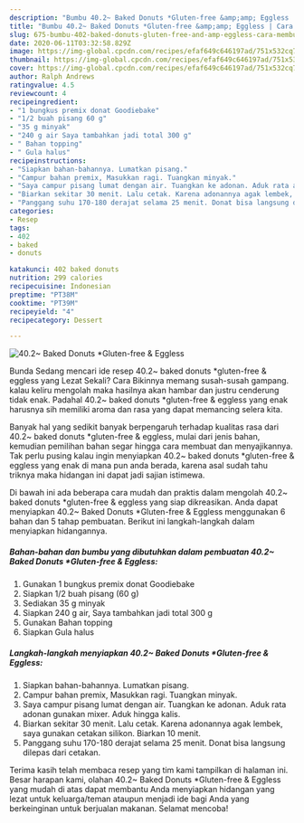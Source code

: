 ```yaml
---
description: "Bumbu 40.2~ Baked Donuts *Gluten-free &amp;amp; Eggless | Cara Membuat 40.2~ Baked Donuts *Gluten-free &amp;amp; Eggless Yang Enak Dan Lezat"
title: "Bumbu 40.2~ Baked Donuts *Gluten-free &amp;amp; Eggless | Cara Membuat 40.2~ Baked Donuts *Gluten-free &amp;amp; Eggless Yang Enak Dan Lezat"
slug: 675-bumbu-402-baked-donuts-gluten-free-and-amp-eggless-cara-membuat-402-baked-donuts-gluten-free-and-amp-eggless-yang-enak-dan-lezat
date: 2020-06-11T03:32:58.829Z
image: https://img-global.cpcdn.com/recipes/efaf649c646197ad/751x532cq70/402-baked-donuts-gluten-free-eggless-foto-resep-utama.jpg
thumbnail: https://img-global.cpcdn.com/recipes/efaf649c646197ad/751x532cq70/402-baked-donuts-gluten-free-eggless-foto-resep-utama.jpg
cover: https://img-global.cpcdn.com/recipes/efaf649c646197ad/751x532cq70/402-baked-donuts-gluten-free-eggless-foto-resep-utama.jpg
author: Ralph Andrews
ratingvalue: 4.5
reviewcount: 4
recipeingredient:
- "1 bungkus premix donat Goodiebake"
- "1/2 buah pisang 60 g"
- "35 g minyak"
- "240 g air Saya tambahkan jadi total 300 g"
- " Bahan topping"
- " Gula halus"
recipeinstructions:
- "Siapkan bahan-bahannya. Lumatkan pisang."
- "Campur bahan premix, Masukkan ragi. Tuangkan minyak."
- "Saya campur pisang lumat dengan air. Tuangkan ke adonan. Aduk rata adonan gunakan mixer. Aduk hingga kalis."
- "Biarkan sekitar 30 menit. Lalu cetak. Karena adonannya agak lembek, saya gunakan cetakan silikon. Biarkan 10 menit."
- "Panggang suhu 170-180 derajat selama 25 menit. Donat bisa langsung dilepas dari cetakan."
categories:
- Resep
tags:
- 402
- baked
- donuts

katakunci: 402 baked donuts 
nutrition: 299 calories
recipecuisine: Indonesian
preptime: "PT38M"
cooktime: "PT39M"
recipeyield: "4"
recipecategory: Dessert

---
```



![40.2~ Baked Donuts *Gluten-free &amp; Eggless](https://img-global.cpcdn.com/recipes/efaf649c646197ad/751x532cq70/402-baked-donuts-gluten-free-eggless-foto-resep-utama.jpg)

Bunda Sedang mencari ide resep 40.2~ baked donuts *gluten-free &amp; eggless yang Lezat Sekali? Cara Bikinnya memang susah-susah gampang. kalau keliru mengolah maka hasilnya akan hambar dan justru cenderung tidak enak. Padahal 40.2~ baked donuts *gluten-free &amp; eggless yang enak harusnya sih memiliki aroma dan rasa yang dapat memancing selera kita.



Banyak hal yang sedikit banyak berpengaruh terhadap kualitas rasa dari 40.2~ baked donuts *gluten-free &amp; eggless, mulai dari jenis bahan, kemudian pemilihan bahan segar hingga cara membuat dan menyajikannya. Tak perlu pusing kalau ingin menyiapkan 40.2~ baked donuts *gluten-free &amp; eggless yang enak di mana pun anda berada, karena asal sudah tahu triknya maka hidangan ini dapat jadi sajian istimewa.


Di bawah ini ada beberapa cara mudah dan praktis dalam mengolah 40.2~ baked donuts *gluten-free &amp; eggless yang siap dikreasikan. Anda dapat menyiapkan 40.2~ Baked Donuts *Gluten-free &amp; Eggless menggunakan 6 bahan dan 5 tahap pembuatan. Berikut ini langkah-langkah dalam menyiapkan hidangannya.

<!--inarticleads1-->

##### Bahan-bahan dan bumbu yang dibutuhkan dalam pembuatan 40.2~ Baked Donuts *Gluten-free &amp; Eggless:

1. Gunakan 1 bungkus premix donat Goodiebake
1. Siapkan 1/2 buah pisang (60 g)
1. Sediakan 35 g minyak
1. Siapkan 240 g air, Saya tambahkan jadi total 300 g
1. Gunakan  Bahan topping
1. Siapkan  Gula halus




<!--inarticleads2-->

##### Langkah-langkah menyiapkan 40.2~ Baked Donuts *Gluten-free &amp; Eggless:

1. Siapkan bahan-bahannya. Lumatkan pisang.
1. Campur bahan premix, Masukkan ragi. Tuangkan minyak.
1. Saya campur pisang lumat dengan air. Tuangkan ke adonan. Aduk rata adonan gunakan mixer. Aduk hingga kalis.
1. Biarkan sekitar 30 menit. Lalu cetak. Karena adonannya agak lembek, saya gunakan cetakan silikon. Biarkan 10 menit.
1. Panggang suhu 170-180 derajat selama 25 menit. Donat bisa langsung dilepas dari cetakan.




Terima kasih telah membaca resep yang tim kami tampilkan di halaman ini. Besar harapan kami, olahan 40.2~ Baked Donuts *Gluten-free &amp; Eggless yang mudah di atas dapat membantu Anda menyiapkan hidangan yang lezat untuk keluarga/teman ataupun menjadi ide bagi Anda yang berkeinginan untuk berjualan makanan. Selamat mencoba!
